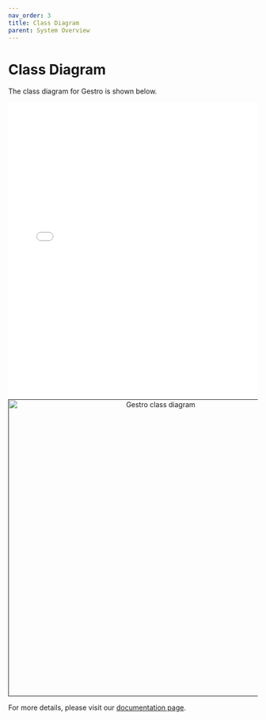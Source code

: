 ```yaml
---
nav_order: 3
title: Class Diagram
parent: System Overview
---
```


# Class Diagram

The class diagram for Gestro is shown below.

<embed src="../images/class-diagram.pdf" type="application/pdf" width="100%" height="600px" />

<div align="center">
  <a href="">
    <img src="" alt="Gestro class diagram" width="600">
  </a>
</div>

For more details, please visit our [documentation page]().

